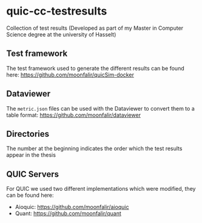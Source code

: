 # quic-cc-testresults
Collection of test results (Developed as part of my Master in Computer Science degree at the university of Hasselt)

## Test framework

The test framework used to generate the different results can be found here: https://github.com/moonfalir/quicSim-docker

## Dataviewer

The `metric.json` files can be used with the Dataviewer to convert them to a table format: https://github.com/moonfalir/dataviewer

## Directories

The number at the beginning indicates the order which the test results appear in the thesis

## QUIC Servers

For QUIC we used two different implementations which were modified, they can be found here:

* Aioquic: https://github.com/moonfalir/aioquic
* Quant: https://github.com/moonfalir/quant
